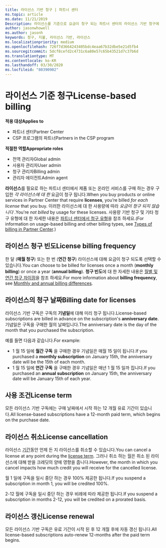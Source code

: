 ```yaml
---
title: 라이선스 기반 청구 | 파트너 센터
ms.topic: article
ms.date: 11/21/2019
Description: 라이선스를 기준으로 요금이 청구 되는 파트너 센터의 라이선스 기반 청구에 대 한 정보입니다.
author: jasonwhowell
ms.author: jasonh
keywords: 청구, 지불, 라이선스 기반, 라이선스
ms.localizationpriority: medium
ms.openlocfilehash: 726f7d3664243405bdc4eaa67b32dbe5e21d5fb4
ms.sourcegitcommit: 5dcf8cefd2c4731c6a80e57c65b43521d7c37b6d
ms.translationtype: MT
ms.contentlocale: ko-KR
ms.lasthandoff: 03/30/2020
ms.locfileid: "80390902"
---
```

# <a name="license-based-billing"></a><span data-ttu-id="81155-104">라이선스 기준 청구</span><span class="sxs-lookup"><span data-stu-id="81155-104">License-based billing</span></span>

<span data-ttu-id="81155-105">**적용 대상**</span><span class="sxs-lookup"><span data-stu-id="81155-105">**Applies to**</span></span>

- <span data-ttu-id="81155-106">파트너 센터</span><span class="sxs-lookup"><span data-stu-id="81155-106">Partner Center</span></span>
- <span data-ttu-id="81155-107">CSP 프로그램의 파트너</span><span class="sxs-lookup"><span data-stu-id="81155-107">Partners in the CSP program</span></span>

<span data-ttu-id="81155-108">**적절한 역할**</span><span class="sxs-lookup"><span data-stu-id="81155-108">**Appropriate roles**</span></span>
-   <span data-ttu-id="81155-109">전역 관리자</span><span class="sxs-lookup"><span data-stu-id="81155-109">Global admin</span></span>
-   <span data-ttu-id="81155-110">사용자 관리자</span><span class="sxs-lookup"><span data-stu-id="81155-110">User admin</span></span>
-   <span data-ttu-id="81155-111">청구 관리자</span><span class="sxs-lookup"><span data-stu-id="81155-111">Billing admin</span></span>
-   <span data-ttu-id="81155-112">관리자 에이전트</span><span class="sxs-lookup"><span data-stu-id="81155-112">Admin agent</span></span>

<span data-ttu-id="81155-113">**라이선스**를 필요로 하는 파트너 센터에서 제품 또는 온라인 서비스를 구매 하는 경우 구입한 *각 라이선스에 대 한* 요금이 청구 됩니다.</span><span class="sxs-lookup"><span data-stu-id="81155-113">When you buy products or online services in Partner Center that require **licenses**, you’re billed *for each license* that you buy.</span></span> <span data-ttu-id="81155-114">이러한 라이선스에 대 한 사용량에 따라 *요금이 청구 되지 않습니다* .</span><span class="sxs-lookup"><span data-stu-id="81155-114">You're *not billed* by usage for these licenses.</span></span> <span data-ttu-id="81155-115">사용량 기반 청구 및 기타 청구 유형에 대 한 자세한 내용은 [파트너 센터에서 청구 유형](billing-different-types.md)을 참조 하세요.</span><span class="sxs-lookup"><span data-stu-id="81155-115">(For information on usage-based billing and other billing types, see [Types of billing in Partner Center](billing-different-types.md).)</span></span>

## <a name="license-billing-frequency"></a><span data-ttu-id="81155-116">라이선스 청구 빈도</span><span class="sxs-lookup"><span data-stu-id="81155-116">License billing frequency</span></span>

<span data-ttu-id="81155-117">한 달 (**매월 청구**) 또는 한 번 (**연간 청구**) 라이선스에 대해 요금이 청구 되도록 선택할 수 있습니다.</span><span class="sxs-lookup"><span data-stu-id="81155-117">You can choose to be billed for licenses once a month (**monthly billing**) or once a year (**annual billing**).</span></span> <span data-ttu-id="81155-118">**청구 빈도**에 대 한 자세한 내용은 [월별 및 연간 청구 차이점](billing-annual-monthly.md)을 참조 하세요.</span><span class="sxs-lookup"><span data-stu-id="81155-118">For more information about **billing frequency**, see [Monthly and annual billing differences](billing-annual-monthly.md).</span></span>

## <a name="billing-date-for-licenses"></a><span data-ttu-id="81155-119">라이선스의 청구 날짜</span><span class="sxs-lookup"><span data-stu-id="81155-119">Billing date for licenses</span></span>

<span data-ttu-id="81155-120">라이선스 기반 구독은 구독의 **기념일**에 대해 미리 청구 됩니다.</span><span class="sxs-lookup"><span data-stu-id="81155-120">License-based subscriptions are billed in advance on the subscription's **anniversary date**.</span></span> <span data-ttu-id="81155-121">기념일은 구독을 구매한 월의 날짜입니다.</span><span class="sxs-lookup"><span data-stu-id="81155-121">The anniversary date is the day of the month that you purchased the subscription.</span></span>

<span data-ttu-id="81155-122">예를 들면 다음과 같습니다.</span><span class="sxs-lookup"><span data-stu-id="81155-122">For example:</span></span>

- <span data-ttu-id="81155-123">1 월 15 일에 **월간 구독** 을 구매한 경우 기념일은 매월 15 일이 됩니다.</span><span class="sxs-lookup"><span data-stu-id="81155-123">If you purchased a **monthly subscription** on January 15th, the anniversary date will be the 15th of each month.</span></span>
- <span data-ttu-id="81155-124">1 월 15 일에 **연간 구독** 을 구매한 경우 기념일은 매년 1 월 15 일까 집니다.</span><span class="sxs-lookup"><span data-stu-id="81155-124">If you purchased an **annual subscription** on January 15th, the anniversary date will be January 15th of each year.</span></span>

## <a name="license-term"></a><span data-ttu-id="81155-125">사용 조건</span><span class="sxs-lookup"><span data-stu-id="81155-125">License term</span></span>

<span data-ttu-id="81155-126">모든 라이선스 기반 구독에는 구매 날짜에서 시작 하는 12 개월 유료 기간이 있습니다.</span><span class="sxs-lookup"><span data-stu-id="81155-126">All license-based subscriptions have a 12-month paid term, which begins on the purchase date.</span></span>

## <a name="license-cancellation"></a><span data-ttu-id="81155-127">라이선스 취소</span><span class="sxs-lookup"><span data-stu-id="81155-127">License cancellation</span></span>

<span data-ttu-id="81155-128">라이선스 [기간](#license-term)동안 언제 든 지 라이선스를 취소할 수 있습니다.</span><span class="sxs-lookup"><span data-stu-id="81155-128">You can cancel a license at any point during the [license term](#license-term).</span></span> <span data-ttu-id="81155-129">그러나 취소 하는 월은 취소 된 라이선스에 대해 받을 크레딧의 양에 영향을 줍니다.</span><span class="sxs-lookup"><span data-stu-id="81155-129">However, the month in which you cancel impacts how much credit you will receive for the cancelled license.</span></span>

<span data-ttu-id="81155-130">월 1 일에 구독을 일시 중단 하는 경우 100% 제공한 됩니다.</span><span class="sxs-lookup"><span data-stu-id="81155-130">If you suspend a subscription in month 1, you will be credited 100%.</span></span>

<span data-ttu-id="81155-131">2-12 월에 구독을 일시 중단 하는 경우 비례에 따라 제공한 됩니다.</span><span class="sxs-lookup"><span data-stu-id="81155-131">If you suspend a subscription in months 2-12, you will be credited on a prorated basis.</span></span>

## <a name="license-renewal"></a><span data-ttu-id="81155-132">라이선스 갱신</span><span class="sxs-lookup"><span data-stu-id="81155-132">License renewal</span></span>

<span data-ttu-id="81155-133">모든 라이선스 기반 구독은 유료 기간이 시작 된 후 12 개월 후에 자동 갱신 됩니다.</span><span class="sxs-lookup"><span data-stu-id="81155-133">All license-based subscriptions auto-renew 12-months after the paid term begins.</span></span>
